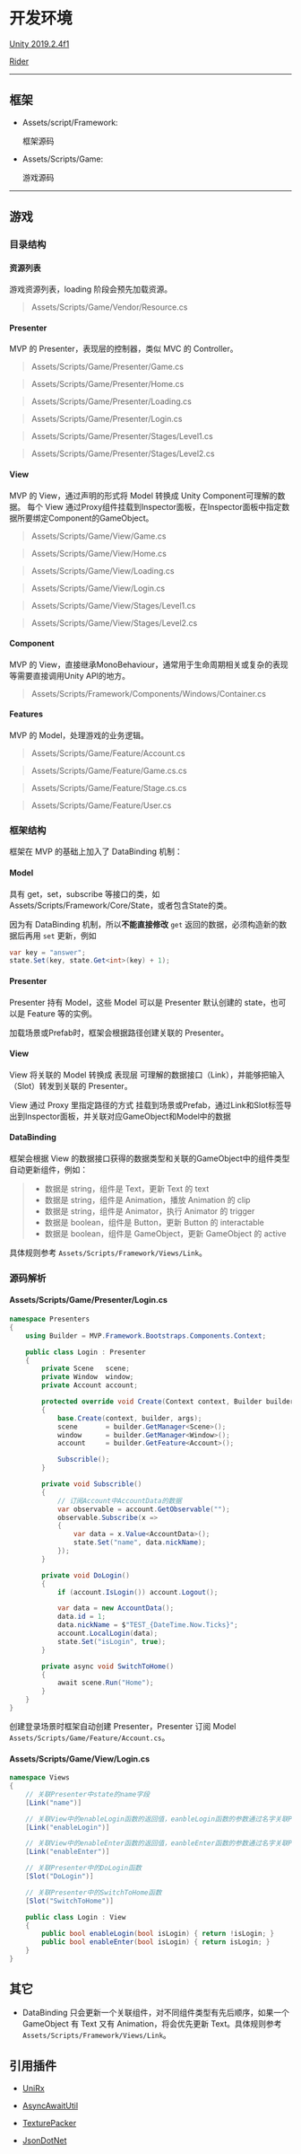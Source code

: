 # 开发环境

[Unity 2019.2.4f1](https://unity.cn/releases/lts)

[Rider           ](https://www.jetbrains.com/rider/download/#section=windows)


---

## 框架

- Assets/script/Framework:

  框架源码

- Assets/Scripts/Game:

  游戏源码

---

## 游戏

### 目录结构

#### 资源列表

游戏资源列表，loading 阶段会预先加载资源。

> Assets/Scripts/Game/Vendor/Resource.cs

#### Presenter

MVP 的 Presenter，表现层的控制器，类似 MVC 的 Controller。

> Assets/Scripts/Game/Presenter/Game.cs

> Assets/Scripts/Game/Presenter/Home.cs

> Assets/Scripts/Game/Presenter/Loading.cs

> Assets/Scripts/Game/Presenter/Login.cs

> Assets/Scripts/Game/Presenter/Stages/Level1.cs

> Assets/Scripts/Game/Presenter/Stages/Level2.cs


#### View

MVP 的 View，通过声明的形式将 Model 转换成 Unity Component可理解的数据。
每个 View 通过Proxy组件挂载到Inspector面板，在Inspector面板中指定数据所要绑定Component的GameObject。

> Assets/Scripts/Game/View/Game.cs

> Assets/Scripts/Game/View/Home.cs

> Assets/Scripts/Game/View/Loading.cs

> Assets/Scripts/Game/View/Login.cs

> Assets/Scripts/Game/View/Stages/Level1.cs

> Assets/Scripts/Game/View/Stages/Level2.cs

#### Component

MVP 的 View，直接继承MonoBehaviour，通常用于生命周期相关或复杂的表现等需要直接调用Unity API的地方。

> Assets/Scripts/Framework/Components/Windows/Container.cs

#### Features

MVP 的 Model，处理游戏的业务逻辑。

> Assets/Scripts/Game/Feature/Account.cs

> Assets/Scripts/Game/Feature/Game.cs.cs

> Assets/Scripts/Game/Feature/Stage.cs.cs

> Assets/Scripts/Game/Feature/User.cs

### 框架结构

框架在 MVP 的基础上加入了 DataBinding 机制：

#### Model

具有 get，set，subscribe 等接口的类，如 Assets/Scripts/Framework/Core/State，或者包含State的类。

因为有 DataBinding 机制，所以**不能直接修改** `get` 返回的数据，必须构造新的数据后再用 `set` 更新，例如

```C#
var key = "answer";
state.Set(key, state.Get<int>(key) + 1);

```

#### Presenter

Presenter 持有 Model，这些 Model 可以是 Presenter 默认创建的 state，也可以是 Feature 等的实例。

加载场景或Prefab时，框架会根据路径创建关联的 Presenter。

#### View

View 将关联的 Model 转换成 表现层 可理解的数据接口（Link），并能够把输入（Slot）转发到关联的 Presenter。

View 通过 Proxy 里指定路径的方式 挂载到场景或Prefab，通过Link和Slot标签导出到Inspector面板，并关联对应GameObject和Model中的数据

#### DataBinding

框架会根据 View 的数据接口获得的数据类型和关联的GameObject中的组件类型自动更新组件，例如：

> * 数据是 string，组件是 Text，更新 Text 的 text
> * 数据是 string，组件是 Animation，播放 Animation 的 clip
> * 数据是 string，组件是 Animator，执行 Animator 的 trigger
> * 数据是 boolean，组件是 Button，更新 Button 的 interactable
> * 数据是 boolean，组件是 GameObject，更新 GameObject 的 active

具体规则参考 `Assets/Scripts/Framework/Views/Link`。

### 源码解析

#### Assets/Scripts/Game/Presenter/Login.cs

```C#
namespace Presenters
{
    using Builder = MVP.Framework.Bootstraps.Components.Context;

    public class Login : Presenter
    {
        private Scene   scene;
        private Window  window;
        private Account account;

        protected override void Create(Context context, Builder builder, params object[] args)
        {
            base.Create(context, builder, args);
            scene       = builder.GetManager<Scene>();
            window		= builder.GetManager<Window>();
            account     = builder.GetFeature<Account>();

            Subscrible();
        }

        private void Subscrible()
        {
            // 订阅Account中AccountData的数据
            var observable = account.GetObservable("");
            observable.Subscribe(x =>
            {
                var data = x.Value<AccountData>();
                state.Set("name", data.nickName);
            });
        }

        private void DoLogin()
        {
            if (account.IsLogin()) account.Logout();

            var data = new AccountData();
            data.id = 1;
            data.nickName = $"TEST_{DateTime.Now.Ticks}";
            account.LocalLogin(data);
            state.Set("isLogin", true);
        }

        private async void SwitchToHome()
        {
            await scene.Run("Home");
        }
    }
}
```

创建登录场景时框架自动创建 Presenter，Presenter 订阅 Model `Assets/Scripts/Game/Feature/Account.cs`。

#### Assets/Scripts/Game/View/Login.cs

```C#
namespace Views
{
    // 关联Presenter中state的name字段
    [Link("name")]

    // 关联View中的enableLogin函数的返回值，eanbleLogin函数的参数通过名字关联Presenter中的isLogin字段
    [Link("enableLogin")]

    // 关联View中的enableEnter函数的返回值，eanbleEnter函数的参数通过名字关联Presenter中的isLogin字段
    [Link("enableEnter")]

    // 关联Presenter中的DoLogin函数
    [Slot("DoLogin")]

    // 关联Presenter中的SwitchToHome函数
    [Slot("SwitchToHome")]

    public class Login : View
    {
        public bool enableLogin(bool isLogin) { return !isLogin; }
        public bool enableEnter(bool isLogin) { return isLogin; }
    }
}
```

## 其它

* DataBinding 只会更新一个关联组件，对不同组件类型有先后顺序，如果一个 GameObject 有 Text 又有 Animation，将会优先更新 Text。具体规则参考 `Assets/Scripts/Framework/Views/Link`。

## 引用插件

* [UniRx           ](https://github.com/neuecc/UniRx)

* [AsyncAwaitUtil  ](https://assetstore.unity.com/packages/tools/integration/async-await-support-101056)

* [TexturePacker   ](https://www.codeandweb.com/texturepacker/unity)

* [JsonDotNet      ](https://assetstore.unity.com/packages/tools/input-management/json-net-for-unity-11347)
